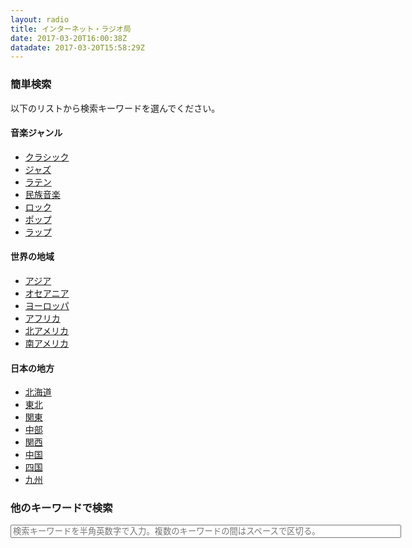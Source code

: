 ```yaml
---
layout: radio
title: インターネット・ラジオ局
date: 2017-03-20T16:00:38Z
datadate: 2017-03-20T15:58:29Z
---
```

### 簡単検索
以下のリストから検索キーワードを選んでください。
#### 音楽ジャンル
- [クラシック](https://guskant.github.io/accessible/radiosearch.html?query=classique)
- [ジャズ](https://guskant.github.io/accessible/radiosearch.html?query=jazz)
- [ラテン](https://guskant.github.io/accessible/radiosearch.html?query=latin)
- [民族音楽](https://guskant.github.io/accessible/radiosearch.html?query=folklore)
- [ロック](https://guskant.github.io/accessible/radiosearch.html?query=rock)
- [ポップ](https://guskant.github.io/accessible/radiosearch.html?query=pop)
- [ラップ](https://guskant.github.io/accessible/radiosearch.html?query=rap)

#### 世界の地域
- [アジア](https://guskant.github.io/accessible/radiosearch.html?query=asia)
- [オセアニア](https://guskant.github.io/accessible/radiosearch.html?query=oceania)
- [ヨーロッパ](https://guskant.github.io/accessible/radiosearch.html?query=europe)
- [アフリカ](https://guskant.github.io/accessible/radiosearch.html?query=africa)
- [北アメリカ](https://guskant.github.io/accessible/radiosearch.html?query=north+america)
- [南アメリカ](https://guskant.github.io/accessible/radiosearch.html?query=minami+america)

#### 日本の地方
- [北海道](https://guskant.github.io/accessible/radiosearch.html?query=hokkaido)
- [東北](https://guskant.github.io/accessible/radiosearch.html?query=touhoku)
- [関東](https://guskant.github.io/accessible/radiosearch.html?query=kantou)
- [中部](https://guskant.github.io/accessible/radiosearch.html?query=tyuubu)
- [関西](https://guskant.github.io/accessible/radiosearch.html?query=kansai)
- [中国](https://guskant.github.io/accessible/radiosearch.html?query=nihon+tyuugoku)
- [四国](https://guskant.github.io/accessible/radiosearch.html?query=sikoku)
- [九州](https://guskant.github.io/accessible/radiosearch.html?query=kyuusyuu)

### 他のキーワードで検索
<form action="/accessible/radiosearch.html" method="get">
  <input type="text" id="search-box" size="75" name="query" placeholder="検索キーワードを半角英数字で入力。複数のキーワードの間はスペースで区切る。">
</form>

